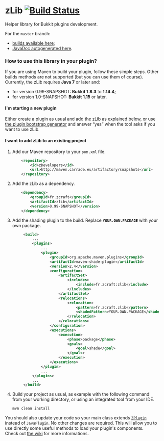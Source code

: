 zLib [![Build Status](https://jenkins.carrade.eu/job/zLib/badge/icon)](https://jenkins.carrade.eu/job/zLib/)
==========

Helper library for Bukkit plugins development.

For the `master` branch:
 - [builds available here](https://jenkins.carrade.eu/job/zLib/);
 - [JavaDoc autogenerated here](https://jenkins.carrade.eu/job/zLib/javadoc/).


### How to use this library in your plugin?

If you are using Maven to build your plugin, follow these simple steps. Other builds methods are not supported (but you can use them of course).  
Currently, the zLib requires **Java 7** or later and:

- for version 0.99-SNAPSHOT: **Bukkit 1.8.3** to **1.14.4**;
- for version 1.0-SNAPSHOT: **Bukkit 1.15** or later.

#### I'm starting a new plugin

Either create a plugin as usual and add the zLib as explained below, or use [the plugin bootstrap generator](https://github.com/zDevelopers/zLib-CodeGen-Utils#plugins-bootstrap-generator) and answer “yes” when the tool asks if you want to use zLib.

#### I want to add zLib to an existing project

1. Add our Maven repository to your `pom.xml` file.
   
    ```xml
        <repository>
            <id>zDevelopers</id>
            <url>http://maven.carrade.eu/artifactory/snapshots</url>
        </repository>
    ```

2. Add the zLib as a dependency.
   
    ```xml
        <dependency>
            <groupId>fr.zcraft</groupId>
            <artifactId>zlib</artifactId>
            <version>0.99-SNAPSHOT</version>
        </dependency>
    ```
    
3. Add the shading plugin to the build. Replace **`YOUR.OWN.PACKAGE`** with your own package.
    
   ```xml
        <build>
            ...
            <plugins>
                ...
                <plugin>
                    <groupId>org.apache.maven.plugins</groupId>
                    <artifactId>maven-shade-plugin</artifactId>
                    <version>2.4</version>
                    <configuration>
                        <artifactSet>
                            <includes>
                                <include>fr.zcraft:zlib</include>
                            </includes>
                        </artifactSet>
                        <relocations>
                            <relocation>
                                <pattern>fr.zcraft.zlib</pattern>
                                <shadedPattern>YOUR.OWN.PACKAGE</shadedPattern>
                            </relocation>
                        </relocations>
                    </configuration>
                    <executions>
                        <execution>
                            <phase>package</phase>
                            <goals>
                                <goal>shade</goal>
                            </goals>
                        </execution>
                    </executions>
                </plugin>
                ...
            </plugins>
            ...
        </build>
   ```
   
4. Build your project as usual, as example with the following command from your working directory, or using an integrated tool from your IDE.
   
   ```bash
   mvn clean install
   ```

You should also update your code so your main class extends [`ZPlugin`](https://jenkins.carrade.eu/job/zLib/javadoc/index.html?fr/zcraft/zlib/core/ZPlugin.html) instead of `JavaPlugin`. No other changes are required. This will allow you to use directly some useful methods to load your plugin's components.  
Check out [the wiki](https://github.com/zDevelopers/zLib/wiki/Installation) for more informations.
